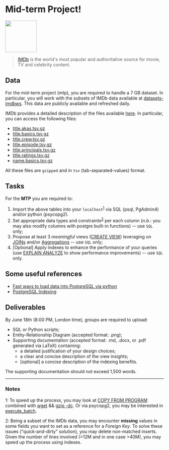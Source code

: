# Mid-term Project!

<img src="https://upload.wikimedia.org/wikipedia/commons/6/69/IMDB_Logo_2016.svg" width="100">

> [IMDb](https://www.imdb.com) is the world's most popular and authoritative source for movie, TV and celebrity content. 

## Data
For the mid-term project (mtp), you are required to handle a 7 GB dataset. In
particular, you will work with the subsets of IMDb data available at
[datasets-imdbws](https://datasets.imdbws.com/). This data are publicly
available and refreshed daily.

IMDb provides a detailed description of the files available
[here](https://www.imdb.com/interfaces/).  In particular, you can access the
following files:

* [title.akas.tsv.gz](https://datasets.imdbws.com/title.akas.tsv.gz)
* [title.basics.tsv.gz](https://datasets.imdbws.com/title.basics.tsv.gz)
* [title.crew.tsv.gz](https://datasets.imdbws.com/title.crew.tsv.gz)
* [title.episode.tsv.gz](https://datasets.imdbws.com/title.episode.tsv.gz)
* [title.principals.tsv.gz](https://datasets.imdbws.com/title.principals.tsv.gz)
* [title.ratings.tsv.gz](https://datasets.imdbws.com/title.ratings.tsv.gz)
* [name.basics.tsv.gz](https://datasets.imdbws.com/name.basics.tsv.gz)

All these files are `gzipped` and in `tsv` (tab-separated-values) format.

## Tasks

For the **MTP** you are required to:

1. Import the above tables into your `localhost`<sup>[1](#myfootnote1)</sup>
   via SQL (psql, PgAdmin4) and/or python (psycopg2).
2. Set appropriate data types and constraints<sup>[2](#myfootnote2)</sup> per
   each column (_n.b._: you may also modify columns with postgre built-in
   functions) -- use `SQL` only;
3. Propose at least 3 _meaningful_ views ([CREATE
   VIEW](https://www.postgresql.org/docs/13/sql-createview.html)) leveraging on
   [JOINs](https://www.postgresql.org/docs/13/tutorial-join.html) and/or
   [Aggregations](https://www.postgresql.org/docs/13/tutorial-agg.html) -- use
   `SQL` only;    
4. [Optional] Apply indexes to enhance the performance of your queries (use
   [EXPLAIN ANALYZE](https://www.postgresql.org/docs/13/sql-explain.html) to
   show performance improvements) -- use `SQL` only.

## Some useful references

- [Fast ways to load data into PostgreSQL via python](https://hakibenita.com/fast-load-data-python-postgresql)
- [PostgreSQL Indexing](https://youtu.be/clrtT_4WBAw)

## Deliverables

By June 18th (8:00 PM, London time), groups are required to upload:

* SQL or Python scripts;
* Entity-Relationship Diagram (accepted format: .png); 
* Supporting documentation (accepted format: .md, .docx, or .pdf generated via LaTeX) containing:
  * a detailed justification of your design choices;
  * a clear and concise description of the view insights;
  * [optional] a concise description of the indexing benefits.
    
The supporting documentation should not exceed 1,500 words.

-----------------------------------------------------------------------------------------------------------------------

### Notes

<a name="myfootnote1">1:</a> To speed up the process, you may look at [COPY
FROM PROGRAM](https://www.postgresql.org/docs/13/sql-copy.html) combined with
[wget](https://en.wikipedia.org/wiki/Wget) && [gzip
-dc](https://www.gnu.org/software/gzip/manual/gzip.html). Or via psycopg2, you
may be interested in
[execute_batch](https://www.psycopg.org/docs/extras.html).

<a name="myfootnote2">2:</a> Being a subset of the IMDb data, you may encounter
**missing** values in some fields you want to set as a reference for a _Foreign
Key_.  To solve these issues ("quick-and-dirty" solution), you may delete
non-matched inserts.  Given the number of lines involved (>12M and in one 
case >40M), you may speed up the process using indexes.
